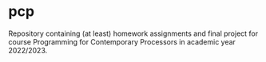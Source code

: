 # pcp
 Repository containing (at least) homework assignments and final project for course Programming for Contemporary Processors in academic year 2022/2023.
